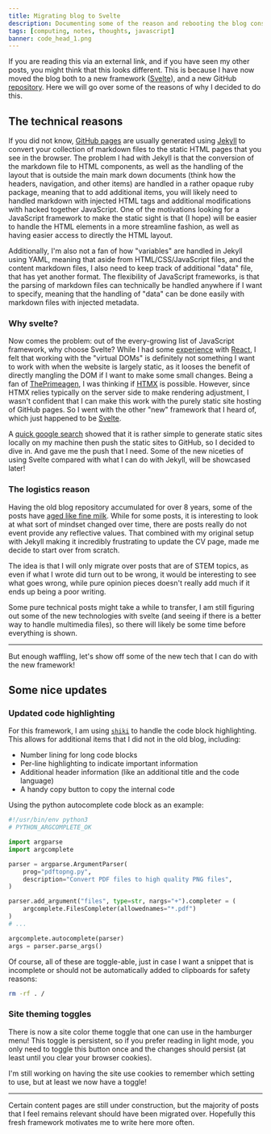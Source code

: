 ```yaml
---
title: Migrating blog to Svelte
description: Documenting some of the reason and rebooting the blog constructions using a fresh framework.
tags: [computing, notes, thoughts, javascript]
banner: code_head_1.png
---
```


If you are reading this via an external link, and if you have seen my other
posts, you might think that this looks different. This is because I have now
moved the blog both to a new framework ([Svelte][svelte]), and a new GitHub
[repository][repo]. Here we will go over some of the reasons of why I decided
to do this.

[svelte]: https://svelte.dev/
[repo]: https://github.com/yimuchen/yimuchen.pages

## The technical reasons

If you did not know, [GitHub pages][ghpages] are usually generated using
[Jekyll][jekyll] to convert your collection of markdown files to the static
HTML pages that you see in the browser. The problem I had with Jekyll is that
the conversion of the markdown file to HTML components, as well as the handling
of the layout that is outside the main mark down documents (think how the
headers, navigation, and other items) are handled in a rather opaque ruby
package, meaning that to add additional items, you will likely need to handled
markdown with injected HTML tags and additional modifications with hacked
together JavaScript. One of the motivations looking for a JavaScript framework
to make the static sight is that (I hope) will be easier to handle the HTML
elements in a more streamline fashion, as well as having easier access to
directly the HTML layout.

Additionally, I'm also not a fan of how "variables" are handled in Jekyll using
YAML, meaning that aside from HTML/CSS/JavaScript files, and the content
markdown files, I also need to keep track of additional "data" file, that has
yet another format. The flexibility of JavaScript frameworks, is that the
parsing of markdown files can technically be handled anywhere if I want to
specify, meaning that the handling of "data" can be done easily with markdown
files with injected metadata.

[ghpages]: https://pages.github.com/
[jekyll]: https://jekyllrb.com/

### Why svelte?

Now comes the problem: out of the every-growing list of JavaScript framework,
why choose Svelte? While I had some [experience][guireact] with [React][react],
I felt that working with the "virtual DOMs" is definitely not something I want
to work with when the website is largely static, as it looses the benefit of
directly mangling the DOM if I want to make some small changes. Being a fan of
[ThePrimeagen][theprime], I was thinking if [HTMX][htmx] is possible. However,
since HTMX relies typically on the server side to make rendering adjustment, I
wasn't confident that I can make this work with the purely static site hosting
of GitHub pages. So I went with the other "new" framework that I heard of,
which just happened to be [Svelte][svelte].

A [quick google search][svelte-ghpages] showed that it is rather simple to
generate static sites locally on my machine then push the static sites to
GitHub, so I decided to dive in. And gave me the push that I need. Some of the
new niceties of using Svelte compared with what I can do with Jekyll, will be
showcased later!

[guireact]: https://github.com/UMDCMS/SiPMCalibControl
[react]: https://react.dev/
[theprime]: https://www.youtube.com/@ThePrimeagen
[htmx]: https://htmx.org/
[svelte-ghpages]: https://www.okupter.com/blog/deploy-sveltekit-website-to-github-pages

### The logistics reason

Having the old blog repository accumulated for over 8 years, some of the posts
have [aged like fine milk][agemilk]. While for some posts, it is interesting to
look at what sort of mindset changed over time, there are posts really do not
event provide any reflective values. That combined with my original setup with
Jekyll making it incredibly frustrating to update the CV page, made me decide
to start over from scratch.

[agemilk]: https://en.wiktionary.org/wiki/age_like_milk

The idea is that I will only migrate over posts that are of STEM topics, as
even if what I wrote did turn out to be wrong, it would be interesting to see
what goes wrong, while pure opinion pieces doesn't really add much if it ends
up being a poor writing.

Some pure technical posts might take a while to transfer, I am still figuring
out some of the new technologies with svelte (and seeing if there is a better
way to handle multimedia files), so there will likely be some time before
everything is shown.

---

But enough waffling, let's show off some of the new tech that I can do with the
new framework!

## Some nice updates

### Updated code highlighting

For this framework, I am using [`shiki`][shiki] to handle the code block
highlighting. This allows for additional items that I did not in the old blog, including:

- Number lining for long code blocks
- Per-line highlighting to indicate important information
- Additional header information (like an additional title and the code language)
- A handy copy button to copy the internal code

Using the python autocomplete code block as an example:

```python showLineNumber title="Notice magic comment on line 2 and method call on l17" hl={2,17}
#!/usr/bin/env python3
# PYTHON_ARGCOMPLETE_OK

import argparse
import argcomplete

parser = argparse.ArgumentParser(
    prog="pdftopng.py",
    description="Convert PDF files to high quality PNG files",
)

parser.add_argument("files", type=str, nargs="+").completer = (
    argcomplete.FilesCompleter(allowednames="*.pdf")
)
# ...

argcomplete.autocomplete(parser)
args = parser.parse_args()
```

Of course, all of these are toggle-able, just in case I want a snippet that is
incomplete or should not be automatically added to clipboards for safety
reasons:

```bash title="PLEASE DO NOT COPY THIS" nocopy
rm -rf . /
```

[shiki]: https://github.com/shikijs/shiki

### Site theming toggles

There is now a site color theme toggle that one can use in the hamburger menu!
This toggle is persistent, so if you prefer reading in light mode, you only
need to toggle this button once and the changes should persist (at least until
you clear your browser cookies).

I'm still working on having the site use cookies to remember which setting to
use, but at least we now have a toggle!

---

Certain content pages are still under construction, but the majority of posts
that I feel remains relevant should have been migrated over. Hopefully this
fresh framework motivates me to write here more often.
